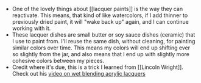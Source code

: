 - One of the lovely things about [[lacquer paints]] is the way they can reactivate. This means, that kind of like watercolors, if I add thinner to previously dried paint, it will "wake back up" again, and I can continue working with it.
- These lacquer dishes are small butter or soy sauce dishes (ceramic) that I use to paint from. I'll reuse the same dish, without cleaning, for painting similar colors over time. This means my colors will end up shifting ever so slightly from the jar, and also means that I end up with slightly more cohesive colors between my pieces.
- Credit where it's due, this is a trick I learned from [[Lincoln Wright]]. Check out his [video on wet blending acrylic lacquers](https://www.youtube.com/watch?v=zM_-38irnzg)